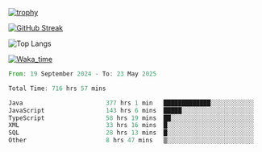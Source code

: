 <!--
**ren-joey/ren-joey** is a ✨ _special_ ✨ repository because its `README.md` (this file) appears on your GitHub profile.

Here are some ideas to get you started:

- 🔭 I’m currently working on ...
- 🌱 I’m currently learning ...
- 👯 I’m looking to collaborate on ...
- 🤔 I’m looking for help with ...
- 💬 Ask me about ...
- 📫 How to reach me: ...
- 😄 Pronouns: ...
- ⚡ Fun fact: ...
-->

[![trophy](https://github-profile-trophy.vercel.app/?username=ren-joey&theme=darkhub&column=5)](https://github.com/ren-joey)

[![GitHub Streak](https://streak-stats.demolab.com/?user=ren-joey&theme=dark)](https://github.com/ren-joey)

![Top Langs](https://github-readme-stats.vercel.app/api/top-langs?username=ren-joey&show_icons=true&layout=compact&locale=en&hide=html,CSS,scss,Pug,Twig&theme=dark)

[![Waka_time](https://github-readme-stats.vercel.app/api/wakatime?username=joeyren&theme=dark)](https://github.com/ren-joey)

<!--START_SECTION:waka-->

```rust
From: 19 September 2024 - To: 23 May 2025

Total Time: 716 hrs 57 mins

Java                       377 hrs 1 min   █████████████░░░░░░░░░░░░   51.95 %
JavaScript                 143 hrs 6 mins  █████░░░░░░░░░░░░░░░░░░░░   19.72 %
TypeScript                 58 hrs 19 mins  ██░░░░░░░░░░░░░░░░░░░░░░░   08.04 %
XML                        33 hrs 16 mins  █░░░░░░░░░░░░░░░░░░░░░░░░   04.58 %
SQL                        28 hrs 13 mins  █░░░░░░░░░░░░░░░░░░░░░░░░   03.89 %
Other                      8 hrs 47 mins   ▒░░░░░░░░░░░░░░░░░░░░░░░░   01.21 %
```

<!--END_SECTION:waka-->
